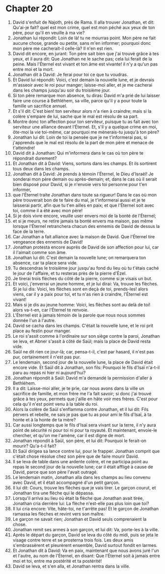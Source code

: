 # Chapter 20

1. David s'enfuit de Najoth, près de Rama. Il alla trouver Jonathan, et dit: Qu'ai-je fait? quel est mon crime, quel est mon péché aux yeux de ton père, pour qu'il en veuille à ma vie?
2. Jonathan lui répondit: Loin de là! tu ne mourras point. Mon père ne fait aucune chose, grande ou petite, sans m'en informer; pourquoi donc mon père me cacherait-il celle-là? Il n'en est rien.
3. David dit encore, en jurant: Ton père sait bien que j'ai trouvé grâce à tes yeux, et il aura dit: Que Jonathan ne le sache pas; cela lui ferait de la peine. Mais l'Éternel est vivant et ton âme est vivante! il n'y a qu'un pas entre moi et la mort.
4. Jonathan dit à David: Je ferai pour toi ce que tu voudras.
5. Et David lui répondit: Voici, c'est demain la nouvelle lune, et je devrais m'asseoir avec le roi pour manger; laisse-moi aller, et je me cacherai dans les champs jusqu'au soir du troisième jour.
6. Si ton père remarque mon absence, tu diras: David m'a prié de lui laisser faire une course à Bethléhem, sa ville, parce qu'il y a pour toute la famille un sacrifice annuel.
7. Et s'il dit: C'est bien! ton serviteur alors n'a rien à craindre; mais si la colère s'empare de lui, sache que le mal est résolu de sa part.
8. Montre donc ton affection pour ton serviteur, puisque tu as fait avec ton serviteur une alliance devant l'Éternel. Et, s'il y a quelque crime en moi, ôte-moi la vie toi-même, car pourquoi me mènerais-tu jusqu'à ton père?
9. Jonathan lui dit: Loin de toi la pensée que je ne t'informerai pas, si j'apprends que le mal est résolu de la part de mon père et menace de t'atteindre!
10. David dit à Jonathan: Qui m'informera dans le cas où ton père te répondrait durement?
11. Et Jonathan dit à David: Viens, sortons dans les champs. Et ils sortirent tous deux dans les champs.
12. Jonathan dit à David: Je prends à témoin l'Éternel, le Dieu d'Israël! Je sonderai mon père demain ou après-demain; et, dans le cas où il serait bien disposé pour David, si je n'envoie vers toi personne pour t'en informer,
13. que l'Éternel traite Jonathan dans toute sa rigueur! Dans le cas où mon père trouverait bon de te faire du mal, je t'informerai aussi et je te laisserai partir, afin que tu t'en ailles en paix; et que l'Éternel soit avec toi, comme il a été avec mon père!
14. Si je dois vivre encore, veuille user envers moi de la bonté de l'Éternel;
15. et si je meurs, ne retire jamais ta bonté envers ma maison, pas même lorsque l'Éternel retranchera chacun des ennemis de David de dessus la face de la terre.
16. Car Jonathan a fait alliance avec la maison de David. Que l'Éternel tire vengeance des ennemis de David!
17. Jonathan protesta encore auprès de David de son affection pour lui, car il l'aimait comme son âme.
18. Jonathan lui dit: C'est demain la nouvelle lune; on remarquera ton absence, car ta place sera vide.
19. Tu descendras le troisième jour jusqu'au fond du lieu où tu t'étais caché le jour de l'affaire, et tu resteras près de la pierre d'Ézel.
20. Je tirerai trois flèches du côté de la pierre, comme si je visais un but.
21. Et voici, j'enverrai un jeune homme, et je lui dirai: Va, trouve les flèches. Si je lui dis: Voici, les flèches sont en deçà de toi, prends-les! alors viens, car il y a paix pour toi, et tu n'as rien à craindre, l'Éternel est vivant!
22. Mais si je dis au jeune homme: Voici, les flèches sont au delà de toi! alors va-t-en, car l'Éternel te renvoie.
23. L'Éternel est à jamais témoin de la parole que nous nous sommes donnée l'un à l'autre.
24. David se cacha dans les champs. C'était la nouvelle lune, et le roi prit place au festin pour manger.
25. Le roi s'assit comme à l'ordinaire sur son siège contre la paroi, Jonathan se leva, et Abner s'assit à côté de Saül; mais la place de David resta vide.
26. Saül ne dit rien ce jour-là; car, pensa-t-il, c'est par hasard, il n'est pas pur, certainement il n'est pas pur.
27. Le lendemain, second jour de la nouvelle lune, la place de David était encore vide. Et Saül dit à Jonathan, son fils: Pourquoi le fils d'Isaï n'a-t-il paru au repas ni hier ni aujourd'hui?
28. Jonathan répondit à Saül: David m'a demandé la permission d'aller à Bethléhem.
29. Il a dit: Laisse-moi aller, je te prie, car nous avons dans la ville un sacrifice de famille, et mon frère me l'a fait savoir; si donc j'ai trouvé grâce à tes yeux, permets que j'aille en hâte voir mes frères. C'est pour cela qu'il n'est point venu à la table du roi.
30. Alors la colère de Saül s'enflamma contre Jonathan, et il lui dit: Fils pervers et rebelle, ne sais je pas que tu as pour ami le fils d'Isaï, à ta honte et à la honte de ta mère?
31. Car aussi longtemps que le fils d'Isaï sera vivant sur la terre, il n'y aura point de sécurité ni pour toi ni pour ta royauté. Et maintenant, envoie-le chercher, et qu'on me l'amène, car il est digne de mort.
32. Jonathan répondit à Saül, son père, et lui dit: Pourquoi le ferait-on mourir? Qu'a-t-il fait?
33. Et Saül dirigea sa lance contre lui, pour le frapper. Jonathan comprit que c'était chose résolue chez son père que de faire mourir David.
34. Il se leva de table dans une ardente colère, et ne participa point au repas le second jour de la nouvelle lune; car il était affligé à cause de David, parce que son père l'avait outragé.
35. Le lendemain matin, Jonathan alla dans les champs au lieu convenu avec David, et il était accompagné d'un petit garçon.
36. Il lui dit: Cours, trouve les flèches que je vais tirer. Le garçon courut, et Jonathan tira une flèche qui le dépassa.
37. Lorsqu'il arriva au lieu où était la flèche que Jonathan avait tirée, Jonathan cria derrière lui: La flèche n'est-elle pas plus loin que toi?
38. Il lui cria encore: Vite, hâte-toi, ne t'arrête pas! Et le garçon de Jonathan ramassa les flèches et revint vers son maître.
39. Le garçon ne savait rien; Jonathan et David seuls comprenaient la chose.
40. Jonathan remit ses armes à son garçon, et lui dit: Va, porte-les à la ville.
41. Après le départ du garçon, David se leva du côté du midi, puis se jeta le visage contre terre et se prosterna trois fois. Les deux amis s'embrassèrent et pleurèrent ensemble, David surtout fondit en larmes.
42. Et Jonathan dit à David: Va en paix, maintenant que nous avons juré l'un et l'autre, au nom de l'Éternel, en disant: Que l'Éternel soit à jamais entre moi et toi, entre ma postérité et ta postérité!
43. David se leva, et s'en alla, et Jonathan rentra dans la ville.

